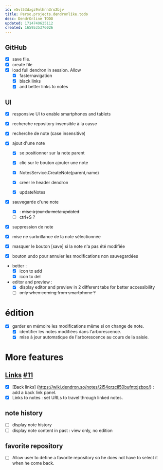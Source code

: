 ```yaml
---
id: v5vl53dxgz9nlhnn3ro2bjv
title: Perso.projects.dendronlike.todo
desc: DendrOnline TODO
updated: 1714740625112
created: 1659535376026
---
```



## GitHub

- [X] save file.
- [X] create file
- [X] load full dendron in session. Allow 
    - [X] fasternavigation
    - [X] black links 
    - [X] and better links to notes

## UI
- [X] responsive UI to enable smartphones and tablets

- [X] recherche repository insensible à la casse

- [X] recherche de note (case insensitive)

- [X] ajout d'une note 

  - [X] se positionner sur la note parent
  - [X] clic sur le bouton ajouter une note  
  - [X] NotesService.CreateNote(parent,name)
  - [X] creer le header dendron
  - [X] updateNotes


- [X] sauvegarde d'une note
   - [X] : ~~mise à jour du meta updated~~
   - [ ] ctrl+S ?

- [X]  suppression de note
- [X] mise ne surbrillance de la note sélectionnée

- [X] masquer le bouton [save] si la note n'a pas été modifiée
- [X] bouton undo pour annuler les modifications non sauvegardées


- better :
   - [X] icon to add
   - [X] icon to del

- editor and preview :
   - [X] display editor and preview in 2 different tabs for better accessibility
   - [ ] ~~only when coming from smartphone ?~~

# édition

- [X] garder en mémoire les modifications même si on change de note.
   - [X] identifier les notes modifiées dans l'arborescence.
   - [X] mise à jour automatique de l'arborescence au cours de la saisie.

# More features

## [Links](https://wiki.dendron.so/notes/3472226a-ff3c-432d-bf5d-10926f39f6c2/) [#11](https://github.com/b3b00/dendrOnline/issues/11)
- [X] [Back links] (https://wiki.dendron.so/notes/2l54qrzcil50bufntojzbpo/) : add a back link panel.
- [X] Links to notes : set URLs to travel through linked notes.

## note history 
- [ ] display note history
- [ ] display note content in past : view only, no edition 

## favorite repository
- [ ]  Allow user to define a favorite repository so he does not have to select it when he come back.
